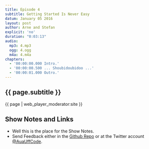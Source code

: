 ```yaml
---
title: Episode 4
subtitle: Getting Started Is Never Easy
datum: January 05 2016
layout: post
author: Arne and Stefan
explicit: 'no'
duration: "0:03:13"
audio:
  mp3: 4.mp3
  ogg: 4.ogg
  m4a: 4.m4a
chapters:
  - '00:00:00.000 Intro.'
  - '00:00:00.500 ... Shoubidoubidoo ...'
  - '00:00:01.000 Outro.'
---
```


## {{ page.subtitle }}

{{ page | web_player_moderator:site }}

## Show Notes and Links

  * Well this is the place for the Show Notes.
  * Send Feedback either in the [Github Repo](https://github.com/haslinger/jekyll-octopod) or at the Twitter account [@AuaUffCode](http://twitter.com/@AuaUffCode).

